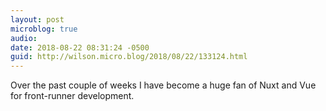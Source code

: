 ```yaml
---
layout: post
microblog: true
audio: 
date: 2018-08-22 08:31:24 -0500
guid: http://wilson.micro.blog/2018/08/22/133124.html
---
```

Over the past couple of weeks I have become a huge fan of Nuxt and Vue for front-runner development. 
